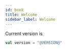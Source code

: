 ```yaml
---
id: book
title: Welcome
sidebar_label: Welcome
---
```


Current version is

```scala
val version = "@VERSION@"
```
